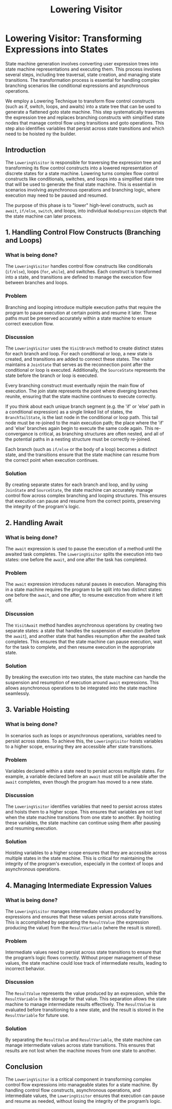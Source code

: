 ﻿---
layout: default
title: Lowering Visitor
parent: State Machines
nav_order: 2
---
# Lowering Visitor: Transforming Expressions into States

State machine generation involves converting user expression trees into state machine representations and executing them.
This process involves several steps, including tree traversal, state creation, and managing state transitions. The transformation
process is essential for handling complex branching scenarios like conditional expressions and asynchronous operations.

We employ a Lowering Technique to transform flow control constructs (such as if, switch, loops, and awaits) into a state tree that
can be used to generate a flattened goto state machine. This step systematically traverses the expression tree and replaces branching 
constructs with simplified state nodes that manage control flow using transitions and goto operations. This step also identifies 
variables that persist across state transitions and which need to be hoisted ny the builder.


## Introduction

The `LoweringVisitor` is responsible for traversing the expression tree and transforming its flow control constructs into a lowered 
representation of discrete states for a state machine. Lowering turns complex flow control constructs like conditionals, switches, and 
loops into a simplified state tree that will be used to generate the final state machine. This is essential in scenarios involving 
asynchronous operations and branching logic, where execution may need to be paused and resumed.

The purpose of this phase is to "lower" high-level constructs, such as `await`, `if/else`, `switch`, and loops, into individual 
`NodeExpression` objects that the state machine can later process.

## 1. Handling Control Flow Constructs (Branching and Loops)

### What is being done?
The `LoweringVisitor` handles control flow constructs like conditionals (`if/else`), loops (`for`, `while`), and switches. 
Each construct is transformed into a state, and transitions are defined to manage the execution flow between branches and loops.

### Problem
Branching and looping introduce multiple execution paths that require the program to pause execution at certain points and resume it 
later. These paths must be preserved accurately within a state machine to ensure correct execution flow.

### Discussion
The `LoweringVisitor` uses the `VisitBranch` method to create distinct states for each branch and loop. For each conditional or loop, a 
new state is created, and transitions are added to connect these states. The visitor maintains a `JoinState` that serves as the 
reconnection point after the conditional or loop is executed. Additionally, the `SourceState` represents the state before the branch or 
loop is executed.

Every branching construct must eventually rejoin the main flow of execution. The join state represents the point where diverging branches
reunite, ensuring that the state machine continues to execute correctly.

If you think about each unique branch segment (e.g. the 'if' or 'else' path in a conditional expression) as a single linked list of states, 
the `BranchTailState`, is the last node in the conditional or loop path. This tail node must be re-joined to the main execution path; the place where the 'if' and 'else' branches again begin to execute the
same code again. This re-convergance is critical, as branching structures are often nested, and all of the potential paths in a nesting
structure must be correctly re-joined.

Each branch (such as `if/else` or the body of a loop) becomes a distinct state, and the transitions ensure that the state machine can 
resume from the correct point when execution continues.

### Solution
By creating separate states for each branch and loop, and by using `JoinState` and `SourceState`, the state machine can accurately manage
control flow across complex branching and looping structures. This ensures that execution can pause and resume from the correct points, 
preserving the integrity of the program's logic.

## 2. Handling Await

### What is being done?
The `await` expression is used to pause the execution of a method until the awaited task completes. The `LoweringVisitor` splits the 
execution into two states: one before the `await`, and one after the task has completed.

### Problem
The `await` expression introduces natural pauses in execution. Managing this in a state machine requires the program to be split into 
two distinct states: one before the `await`, and one after, to resume execution from where it left off.

### Discussion
The `VisitAwait` method handles asynchronous operations by creating two separate states: a state that handles the suspension of execution 
(before the `await`), and another state that handles resumption after the awaited task completes. This ensures that the state machine can
pause execution, wait for the task to complete, and then resume execution in the appropriate state.

### Solution
By breaking the execution into two states, the state machine can handle the suspension and resumption of execution around `await` 
expressions. This allows asynchronous operations to be integrated into the state machine seamlessly.

## 3. Variable Hoisting

### What is being done?
In scenarios such as loops or asynchronous operations, variables need to persist across states. To achieve this, the `LoweringVisitor` 
hoists variables to a higher scope, ensuring they are accessible after state transitions.

### Problem
Variables declared within a state need to persist across multiple states. For example, a variable declared before an `await` must still 
be available after the `await` completes, even though the program has moved to a new state.

### Discussion
The `LoweringVisitor` identifies variables that need to persist across states and hoists them to a higher scope. This ensures that 
variables are not lost when the state machine transitions from one state to another. By hoisting these variables, the state machine can 
continue using them after pausing and resuming execution.

### Solution
Hoisting variables to a higher scope ensures that they are accessible across multiple states in the state machine. This is critical for 
maintaining the integrity of the program's execution, especially in the context of loops and asynchronous operations.

## 4. Managing Intermediate Expression Values

### What is being done?
The `LoweringVisitor` manages intermediate values produced by expressions and ensures that these values persist across state transitions. 
This is accomplished by separating the `ResultValue` (the expression producing the value) from the `ResultVariable` 
(where the result is stored).

### Problem
Intermediate values need to persist across state transitions to ensure that the program’s logic flows correctly. Without proper management
of these values, the state machine could lose track of intermediate results, leading to incorrect behavior.

### Discussion
The `ResultValue` represents the value produced by an expression, while the `ResultVariable` is the storage for that value. This 
separation allows the state machine to manage intermediate results effectively. The `ResultValue` is evaluated before transitioning to a 
new state, and the result is stored in the `ResultVariable` for future use.

### Solution
By separating the `ResultValue` and `ResultVariable`, the state machine can manage intermediate values across state transitions. This 
ensures that results are not lost when the machine moves from one state to another.

## Conclusion
The `LoweringVisitor` is a critical component in transforming complex control flow expressions into manageable states for a state machine. 
By handling control flow constructs, asynchronous operations, and intermediate values, the `LoweringVisitor` ensures that execution can 
pause and resume as needed, without losing the integrity of the program’s logic.

